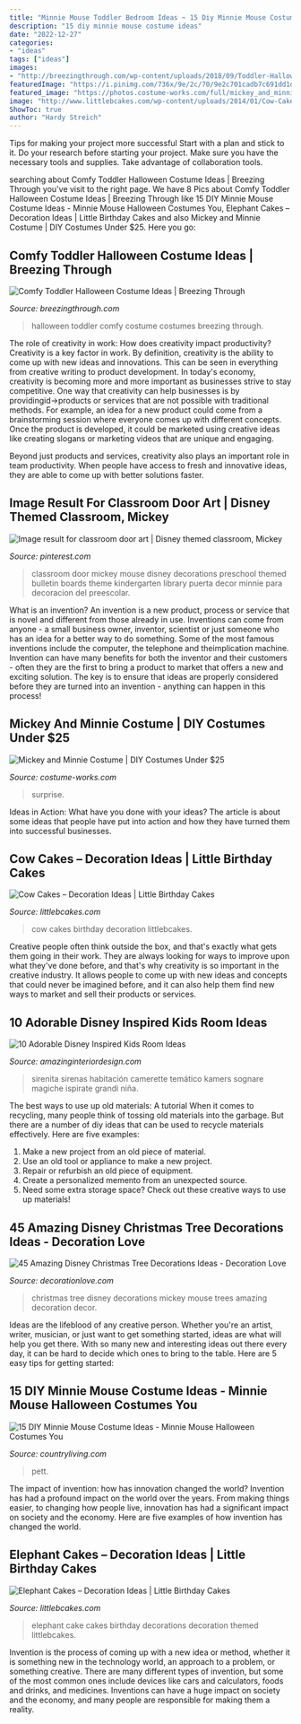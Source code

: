 ```yaml
---
title: "Minnie Mouse Toddler Bedroom Ideas ~ 15 Diy Minnie Mouse Costume Ideas"
description: "15 diy minnie mouse costume ideas"
date: "2022-12-27"
categories:
- "ideas"
tags: ["ideas"]
images:
- "http://breezingthrough.com/wp-content/uploads/2018/09/Toddler-Halloween-Costumes-Breezing-Through-48-1440x2166.jpg"
featuredImage: "https://i.pinimg.com/736x/9e/2c/70/9e2c701cadb7c691dd1d42816c0ec5f1.jpg"
featured_image: "https://photos.costume-works.com/full/mickey_and_minnie8.jpg"
image: "http://www.littlebcakes.com/wp-content/uploads/2014/01/Cow-Cakes-Images.jpg"
ShowToc: true
author: "Hardy Streich"
---
```



Tips for making your project more successful
Start with a plan and stick to it.
Do your research before starting your project.
Make sure you have the necessary tools and supplies.
Take advantage of collaboration tools.

	

		
searching about Comfy Toddler Halloween Costume Ideas | Breezing Through you've visit to the right page. We have 8 Pics about Comfy Toddler Halloween Costume Ideas | Breezing Through like 15 DIY Minnie Mouse Costume Ideas - Minnie Mouse Halloween Costumes You, Elephant Cakes – Decoration Ideas | Little Birthday Cakes and also Mickey and Minnie Costume | DIY Costumes Under $25. Here you go:
		
    
## Comfy Toddler Halloween Costume Ideas | Breezing Through

<img loading=lazy src="http://breezingthrough.com/wp-content/uploads/2018/09/Toddler-Halloween-Costumes-Breezing-Through-48-1440x2166.jpg" onerror="this.onerror=null;this.src='https://tse2.mm.bing.net/th?id=OIP.BXf9597iBojfxtMV3daIzwHaLI&amp;pid=15.1';" alt="Comfy Toddler Halloween Costume Ideas | Breezing Through">

_Source: breezingthrough.com_

>halloween toddler comfy costume costumes breezing through. 

	

The role of creativity in work: How does creativity impact productivity?
Creativity is a key factor in work. By definition, creativity is the ability to come up with new ideas and innovations. This can be seen in everything from creative writing to product development. In today's economy, creativity is becoming more and more important as businesses strive to stay competitive.
One way that creativity can help businesses is by providingid→products or services that are not possible with traditional methods. For example, an idea for a new product could come from a brainstorming session where everyone comes up with different concepts. Once the product is developed, it could be marketed using creative ideas like creating slogans or marketing videos that are unique and engaging.

Beyond just products and services, creativity also plays an important role in team productivity. When people have access to fresh and innovative ideas, they are able to come up with better solutions faster.

    
## Image Result For Classroom Door Art | Disney Themed Classroom, Mickey

<img loading=lazy src="https://i.pinimg.com/736x/9e/2c/70/9e2c701cadb7c691dd1d42816c0ec5f1.jpg" onerror="this.onerror=null;this.src='https://tse1.mm.bing.net/th?id=OIP.cTlJ3u93e3KBwEzi_YlkzQHaOG&amp;pid=15.1';" alt="Image result for classroom door art | Disney themed classroom, Mickey">

_Source: pinterest.com_

>classroom door mickey mouse disney decorations preschool themed bulletin boards theme kindergarten library puerta decor minnie para decoracion del preescolar. 

	

What is an invention?
An invention is a new product, process or service that is novel and different from those already in use. Inventions can come from anyone - a small business owner, inventor, scientist or just someone who has an idea for a better way to do something. Some of the most famous inventions include the computer, the telephone and theimplication machine. 
Invention can have many benefits for both the inventor and their customers - often they are the first to bring a product to market that offers a new and exciting solution. The key is to ensure that ideas are properly considered before they are turned into an invention - anything can happen in this process!

    
## Mickey And Minnie Costume | DIY Costumes Under $25

<img loading=lazy src="https://photos.costume-works.com/full/mickey_and_minnie8.jpg" onerror="this.onerror=null;this.src='https://tse4.mm.bing.net/th?id=OIP.MBRvbFdvMR_nSAsEp5JmPgHaKQ&amp;pid=15.1';" alt="Mickey and Minnie Costume | DIY Costumes Under $25">

_Source: costume-works.com_

>surprise. 

	

Ideas in Action: What have you done with your ideas?
The article is about some ideas that people have put into action and how they have turned them into successful businesses.

    
## Cow Cakes – Decoration Ideas | Little Birthday Cakes

<img loading=lazy src="http://www.littlebcakes.com/wp-content/uploads/2014/01/Cow-Cakes-Images.jpg" onerror="this.onerror=null;this.src='https://tse3.mm.bing.net/th?id=OIP.dMtDC4R33qynMq0QT5WakAHaFj&amp;pid=15.1';" alt="Cow Cakes – Decoration Ideas | Little Birthday Cakes">

_Source: littlebcakes.com_

>cow cakes birthday decoration littlebcakes. 

	

Creative people often think outside the box, and that's exactly what gets them going in their work. They are always looking for ways to improve upon what they've done before, and that's why creativity is so important in the creative industry. It allows people to come up with new ideas and concepts that could never be imagined before, and it can also help them find new ways to market and sell their products or services.

    
## 10 Adorable Disney Inspired Kids Room Ideas

<img loading=lazy src="https://www.amazinginteriordesign.com/wp-content/uploads/2014/09/fi4.jpg" onerror="this.onerror=null;this.src='https://tse1.mm.bing.net/th?id=OIP.XmYD07vOiSqwA2aGozP6ugHaFP&amp;pid=15.1';" alt="10 Adorable Disney Inspired Kids Room Ideas">

_Source: amazinginteriordesign.com_

>sirenita sirenas habitación camerette temático kamers sognare magiche ispirate grandi niña. 

	

The best ways to use up old materials: A tutorial
When it comes to recycling, many people think of tossing old materials into the garbage. But there are a number of diy ideas that can be used to recycle materials effectively. Here are five examples:
1. Make a new project from an old piece of material.
2. Use an old tool or appliance to make a new project.
3. Repair or refurbish an old piece of equipment. 
4. Create a personalized memento from an unexpected source.
5. Need some extra storage space? Check out these creative ways to use up materials!

    
## 45 Amazing Disney Christmas Tree Decorations Ideas - Decoration Love

<img loading=lazy src="http://www.decorationlove.com/wp-content/uploads/2016/10/Mickey-Mouse-Christmas-Tree-1.jpg" onerror="this.onerror=null;this.src='https://tse2.mm.bing.net/th?id=OIP.h7B0UgwyTDwhpVwFu0xYWgHaLe&amp;pid=15.1';" alt="45 Amazing Disney Christmas Tree Decorations Ideas - Decoration Love">

_Source: decorationlove.com_

>christmas tree disney decorations mickey mouse trees amazing decoration decor. 

	

Ideas are the lifeblood of any creative person. Whether you're an artist, writer, musician, or just want to get something started, ideas are what will help you get there. With so many new and interesting ideas out there every day, it can be hard to decide which ones to bring to the table. Here are 5 easy tips for getting started: 

    
## 15 DIY Minnie Mouse Costume Ideas - Minnie Mouse Halloween Costumes You

<img loading=lazy src="https://hips.hearstapps.com/hmg-prod.s3.amazonaws.com/images/little-minnie-costume-1562215531.jpg?crop=1xw:0.999375xh;center,top&amp;resize=480:*" onerror="this.onerror=null;this.src='https://tse1.mm.bing.net/th?id=OIP.xNg6uhbT--uAd2jmKEDscAHaLH&amp;pid=15.1';" alt="15 DIY Minnie Mouse Costume Ideas - Minnie Mouse Halloween Costumes You">

_Source: countryliving.com_

>pett. 

	

The impact of invention: how has innovation changed the world?
Invention has had a profound impact on the world over the years. From making things easier, to changing how people live, innovation has had a significant impact on society and the economy. Here are five examples of how invention has changed the world.

    
## Elephant Cakes – Decoration Ideas | Little Birthday Cakes

<img loading=lazy src="http://www.littlebcakes.com/wp-content/uploads/2014/05/Elephant-Cake-Decorations-950x1024.jpg" onerror="this.onerror=null;this.src='https://tse1.mm.bing.net/th?id=OIP.ODoI0OKnybM7nF46nsZnZgHaH-&amp;pid=15.1';" alt="Elephant Cakes – Decoration Ideas | Little Birthday Cakes">

_Source: littlebcakes.com_

>elephant cake cakes birthday decorations decoration themed littlebcakes. 

	

Invention is the process of coming up with a new idea or method, whether it is something new in the technology world, an approach to a problem, or something creative. There are many different types of invention, but some of the most common ones include devices like cars and calculators, foods and drinks, and medicines. Inventions can have a huge impact on society and the economy, and many people are responsible for making them a reality.

